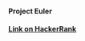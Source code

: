 #### Project Euler
#### <a href="https://www.hackerrank.com/contests/projecteuler/challenges" target="_blank">Link on HackerRank</a>